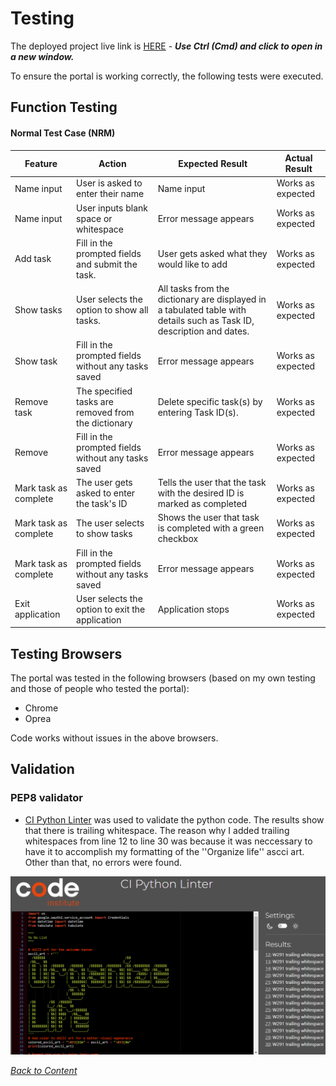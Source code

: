 # Testing


The deployed project live link is [HERE](https://organized-life-a4f96feabeb5.herokuapp.com/) - ***Use Ctrl (Cmd) and click to open in a new window.*** 


To ensure the portal is working correctly, the following tests were executed.

## Function Testing

#### Normal Test Case (NRM)

| **Feature**   | **Action**                    | **Expected Result**          | **Actual Result** |
| ------------- | ----------------------------- | ---------------------------- | ----------------- |
| Name input | User is asked to enter their name | Name input| Works as expected | 
| Name input | User inputs blank space or whitespace | Error message appears | Works as expected | 
| Add task | Fill in the prompted fields and submit the task. | User gets asked what they would like to add | Works as expected | 
| Show tasks | User selects the option to show all tasks. | All tasks from the dictionary are displayed in a tabulated table with details such as Task ID, description and dates. | Works as expected |
| Show task | Fill in the prompted fields without any tasks saved | Error message appears | Works as expected |
| Remove task | The specified tasks are removed from the dictionary | Delete specific task(s) by entering Task ID(s). | Works as expected |
| Remove | Fill in the prompted fields without any tasks saved | Error message appears | Works as expected |
| Mark task as complete | The user gets asked to enter the task's ID | Tells the user that the task with the desired ID is marked as completed | Works as expected |
| Mark task as complete | The user selects to show tasks | Shows the user that task is completed with a green checkbox | Works as expected |
| Mark task as complete | Fill in the prompted fields without any tasks saved | Error message appears | Works as expected |
| Exit application | User selects the option to exit the application | Application stops | Works as expected |




## Testing Browsers
The portal was tested in the following browsers (based on my own testing and those of people who tested the portal):

- Chrome
- Oprea

Code works without issues in the above browsers.


## Validation

### PEP8 validator 

* [CI Python Linter](https://pep8ci.herokuapp.com/) was used to validate the python code. The results show that there is trailing whitespace. The reason why I added trailing whitespaces from line 12 to line 30 was because it was neccessary to have it to accomplish my formatting of the ''Organize life'' ascci art.
Other than that, no errors were found.

![x](documentation/images/pep8.png)


*<span style="color: blue;">[Back to Content](#content)</span>*
